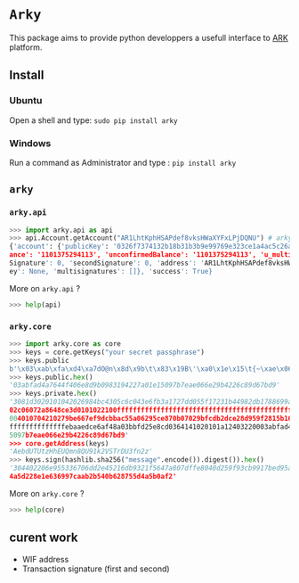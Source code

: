 # `Arky`

This package aims to provide python developpers a usefull interface to [ARK](https://ark.io/) platform.

## Install

### Ubuntu

Open a shell and type: `sudo pip install arky`

### Windows

Run a command as Administrator and type : `pip install arky`

## `arky`

### `arky.api`

```python
>>> import arky.api as api
>>> api.Account.getAccount("AR1LhtKphHSAPdef8vksHWaXYFxLPjDQNU") # arky delegate
{'account': {'publicKey': '0326f7374132b18b31b3b9e99769e323ce1a4ac5c26a43111472614bcf6c65a377', 'bal
ance': '1101375294113', 'unconfirmedBalance': '1101375294113', 'u_multisignatures': [], 'unconfirmed
Signature': 0, 'secondSignature': 0, 'address': 'AR1LhtKphHSAPdef8vksHWaXYFxLPjDQNU', 'secondPublicK
ey': None, 'multisignatures': []}, 'success': True}
```

More on `arky.api` ?

```python
>>> help(api)
```

### `arky.core`

```python
>>> import arky.core as core
>>> keys = core.getKeys("your secret passphrase")
>>> keys.public
b'\x03\xab\xfa\xd4\xa7dO@n\x8d\x9b\t\x83\x19B\'\xa0\x1e\x15\t{~\xae\x06n)\xb4"l\x89\xd6{\xd9'
>>> keys.public.hex()
'03abfad4a7644f406e8d9b0983194227a01e15097b7eae066e29b4226c89d67bd9'
>>> keys.private.hex()
'3081d3020101042026984bc4305c6c043e6fb3a1727dd055f17231b44982db1788699a154c5c4e9ca081853081820201013
02c06072a8648ce3d0101022100fffffffffffffffffffffffffffffffffffffffffffffffffffffffefffffc2f300604010
004010704210279be667ef9dcbbac55a06295ce870b07029bfcdb2dce28d959f2815b16f81798022100fffffffffffffffff
ffffffffffffffebaaedce6af48a03bbfd25e8cd0364141020101a12403220003abfad4a7644f406e8d9b0983194227a01e1
5097b7eae066e29b4226c89d67bd9'
>>> core.getAddress(keys)
'AebdUTUtzHhEUQmn8QU91k2VSTrDU3fn2z'
>>> keys.sign(hashlib.sha256("message".encode()).digest()).hex()
'304402206e955336706dd2e45216db9321f5647a807dffe8040d259f93cb9917bed95ac502201fce153afaac89220a084da
4a5d228e1e636997caab2b540b628755d4a5b0af2'
```
More on `arky.core` ?

```python
>>> help(core)
```

## curent work

 * WIF address
 * Transaction signature (first and second) 
